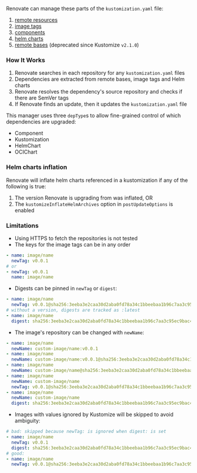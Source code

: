 Renovate can manage these parts of the `kustomization.yaml` file:

1. [remote resources](https://github.com/kubernetes-sigs/kustomize/blob/master/examples/remoteBuild.md)
1. [image tags](https://github.com/kubernetes-sigs/kustomize/blob/master/examples/image.md)
1. [components](https://github.com/kubernetes-sigs/kustomize/blob/master/examples/components.md)
1. [helm charts](https://github.com/kubernetes-sigs/kustomize/blob/master/examples/chart.md)
1. [remote bases](https://github.com/kubernetes-sigs/kustomize/blob/master/examples/remoteBuild.md) (deprecated since Kustomize `v2.1.0`)

### How It Works

1. Renovate searches in each repository for any `kustomization.yaml` files
1. Dependencies are extracted from remote bases, image tags and Helm charts
1. Renovate resolves the dependency's source repository and checks if there are SemVer tags
1. If Renovate finds an update, then it updates the `kustomization.yaml` file

This manager uses three `depType`s to allow fine-grained control of which dependencies are upgraded:

- Component
- Kustomization
- HelmChart
- OCIChart

### Helm charts inflation

Renovate will inflate helm charts referenced in a kustomization if any of the following is true:

1. The version Renovate is upgrading from was inflated, OR
1. The `kustomizeInflateHelmArchives` option in `postUpdateOptions` is enabled

### Limitations

- Using HTTPS to fetch the repositories is not tested
- The keys for the image tags can be in any order

```yaml
- name: image/name
  newTag: v0.0.1
# or
- newTag: v0.0.1
  name: image/name
```

- Digests can be pinned in `newTag` or `digest`:

```yaml
- name: image/name
  newTag: v0.0.1@sha256:3eeba3e2caa30d2aba0fd78a34c1bbeebaa1b96c7aa3c95ec9bac44163c5ca4f
# without a version, digests are tracked as :latest
- name: image/name
  digest: sha256:3eeba3e2caa30d2aba0fd78a34c1bbeebaa1b96c7aa3c95ec9bac44163c5ca4f
```

- The image's repository can be changed with `newName`:

```yaml
- name: image/name
  newName: custom-image/name:v0.0.1
- name: image/name
  newName: custom-image/name:v0.0.1@sha256:3eeba3e2caa30d2aba0fd78a34c1bbeebaa1b96c7aa3c95ec9bac44163c5ca4f
- name: image/name
  newName: custom-image/name@sha256:3eeba3e2caa30d2aba0fd78a34c1bbeebaa1b96c7aa3c95ec9bac44163c5ca4f
- name: image/name
  newName: custom-image/name
  newTag: v0.0.1@sha256:3eeba3e2caa30d2aba0fd78a34c1bbeebaa1b96c7aa3c95ec9bac44163c5ca4f
- name: image/name
  newName: custom-image/name
  digest: sha256:3eeba3e2caa30d2aba0fd78a34c1bbeebaa1b96c7aa3c95ec9bac44163c5ca4f
```

- Images with values ignored by Kustomize will be skipped to avoid ambiguity:

```yaml
# bad: skipped because newTag: is ignored when digest: is set
- name: image/name
  newTag: v0.0.1
  digest: sha256:3eeba3e2caa30d2aba0fd78a34c1bbeebaa1b96c7aa3c95ec9bac44163c5ca4f
# good:
- name: image/name
  newTag: v0.0.1@sha256:3eeba3e2caa30d2aba0fd78a34c1bbeebaa1b96c7aa3c95ec9bac44163c5ca4f
```
